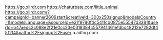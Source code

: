 https://go.xlirdr.com
https://chaturbate.com/little_animal
https://go.xlirdr.com/?campaignId=banner2609start&creativeId=300x250signup&modelsCountry=&modelsLanguage=&sourceId=e31f9790f4c5411cb0875e55547d3381&userId=b47aedc2c088e2f21e0cc23e0318384c557941461efdbc48212e7282df45f2f4&path=%2Fsignup%2Fuser
a.adtng.com
